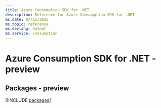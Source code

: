 ```yaml
---
title: Azure Consumption SDK for .NET
description: Reference for Azure Consumption SDK for .NET
ms.date: 07/25/2025
ms.topic: reference
ms.devlang: dotnet
ms.service: consumption
---
```

# Azure Consumption SDK for .NET - preview
## Packages - preview
[!INCLUDE [packages](consumption-index.md)]